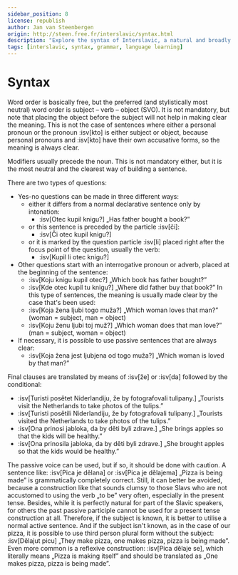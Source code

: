```yaml
---
sidebar_position: 8
license: republish
author: Jan van Steenbergen
origin: http://steen.free.fr/interslavic/syntax.html
description: "Explore the syntax of Interslavic, a natural and broadly understandable language for Slavs, based on common forms found in Slavic languages."
tags: [interslavic, syntax, grammar, language learning]
---
```


# Syntax

Word order is basically free, but the preferred (and stylistically most neutral) word order is subject – verb – object (SVO). It is not mandatory, but note that placing the object before the subject will not help in making clear the meaning. This is not the case of sentences where either a personal pronoun or the pronoun :isv[kto] is either subject or object, because personal pronouns and :isv[kto] have their own accusative forms, so the meaning is always clear.

Modifiers usually precede the noun. This is not mandatory either, but it is the most neutral and the clearest way of building a sentence.

There are two types of questions:

- Yes-no questions can be made in three different ways:
  - either it differs from a normal declarative sentence only by intonation:
    - :isv[Otec kupil knigu?] „Has father bought a book?”
  - or this sentence is preceded by the particle :isv[či]:
    - :isv[Či otec kupil knigu?]
  - or it is marked by the question particle :isv[li] placed right after the focus point of the question, usually the verb:
    - :isv[Kupil li otec knigu?]
- Other questions start with an interrogative pronoun or adverb, placed at the beginning of the sentence:
  - :isv[Koju knigu kupil otec?] „Which book has father bought?”
  - :isv[Kde otec kupil tu knigu?] „Where did father buy that book?”
  In this type of sentences, the meaning is usually made clear by the case that's been used:
  - :isv[Koja žena ljubi togo muža?] „Which woman loves that man?” (woman = subject, man = object)
  - :isv[Koju ženu ljubi toj muž?] „Which woman does that man love?” (man = subject, woman = object)
- If necessary, it is possible to use passive sentences that are always clear:
  - :isv[Koja žena jest ljubjena od togo muža?] „Which woman is loved by that man?”

Final clauses are translated by means of :isv[že] or :isv[da] followed by the conditional:

- :isv[Turisti posětet Niderlandiju, že by fotografovali tulipany.] „Tourists visit the Netherlands to take photos of the tulips.”
- :isv[Turisti posětili Niderlandiju, že by fotografovali tulipany.] „Tourists visited the Netherlands to take photos of the tulips.”
- :isv[Ona prinosi jabloka, da by děti byli zdrave.] „She brings apples so that the kids will be healthy.”
- :isv[Ona prinosila jabloka, da by děti byli zdrave.] „She brought apples so that the kids would be healthy.”

The passive voice can be used, but if so, it should be done with caution. A sentence like: :isv[Pica je dělana] or :isv[Pica je dělajema] „Pizza is being made” is grammatically completely correct. Still, it can better be avoided, because a construction like that sounds clumsy to those Slavs who are not accustomed to using the verb „to be” very often, especially in the present tense. Besides, while it is perfectly natural for part of the Slavic speakers, for others the past passive participle cannot be used for a present tense construction at all. Therefore, if the subject is known, it is better to utilise a normal active sentence. And if the subject isn't known, as in the case of our pizza, it is possible to use third person plural form without the subject: :isv[Dělajut picu] „They make pizza, one makes pizza, pizza is being made”. Even more common is a reflexive construction: :isv[Pica dělaje se], which literally means „Pizza is making itself” and should be translated as „One makes pizza, pizza is being made”.
